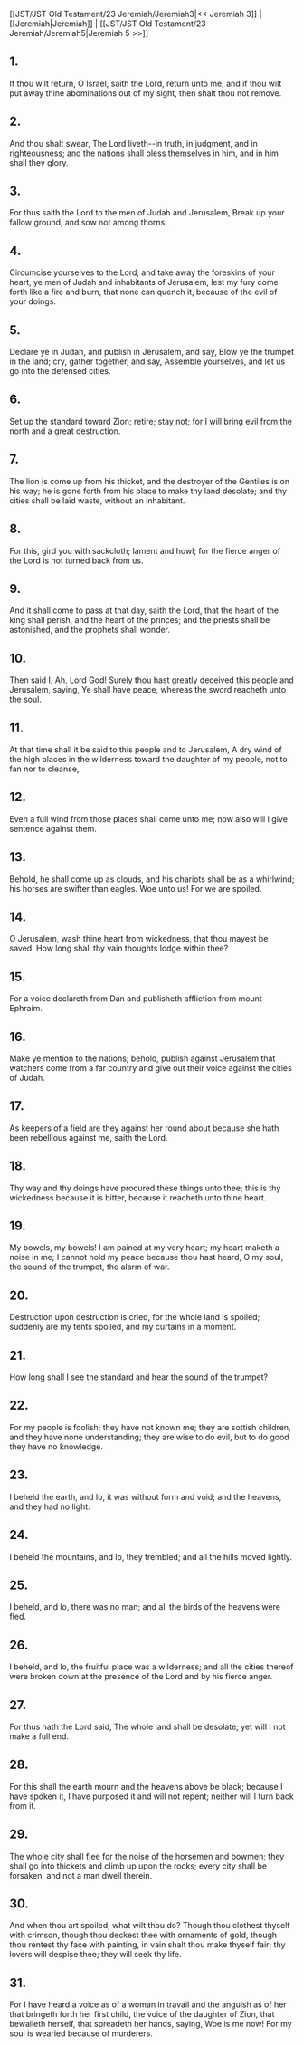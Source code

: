 [[JST/JST Old Testament/23 Jeremiah/Jeremiah3|<< Jeremiah 3]] | [[Jeremiah|Jeremiah]] | [[JST/JST Old Testament/23 Jeremiah/Jeremiah5|Jeremiah 5 >>]]
## 1.
If thou wilt return, O Israel, saith the Lord, return unto me; and if thou wilt put away thine abominations out of my sight, then shalt thou not remove.
## 2.
And thou shalt swear, The Lord liveth\--in truth, in judgment, and in righteousness; and the nations shall bless themselves in him, and in him shall they glory.
## 3.
For thus saith the Lord to the men of Judah and Jerusalem, Break up your fallow ground, and sow not among thorns.
## 4.
Circumcise yourselves to the Lord, and take away the foreskins of your heart, ye men of Judah and inhabitants of Jerusalem, lest my fury come forth like a fire and burn, that none can quench it, because of the evil of your doings.
## 5.
Declare ye in Judah, and publish in Jerusalem, and say, Blow ye the trumpet in the land; cry, gather together, and say, Assemble yourselves, and let us go into the defensed cities.
## 6.
Set up the standard toward Zion; retire; stay not; for I will bring evil from the north and a great destruction.
## 7.
The lion is come up from his thicket, and the destroyer of the Gentiles is on his way; he is gone forth from his place to make thy land desolate; and thy cities shall be laid waste, without an inhabitant.
## 8.
For this, gird you with sackcloth; lament and howl; for the fierce anger of the Lord is not turned back from us.
## 9.
And it shall come to pass at that day, saith the Lord, that the heart of the king shall perish, and the heart of the princes; and the priests shall be astonished, and the prophets shall wonder.
## 10.
Then said I, Ah, Lord God! Surely thou hast greatly deceived this people and Jerusalem, saying, Ye shall have peace, whereas the sword reacheth unto the soul.
## 11.
At that time shall it be said to this people and to Jerusalem, A dry wind of the high places in the wilderness toward the daughter of my people, not to fan nor to cleanse,
## 12.
Even a full wind from those places shall come unto me; now also will I give sentence against them.
## 13.
Behold, he shall come up as clouds, and his chariots shall be as a whirlwind; his horses are swifter than eagles. Woe unto us! For we are spoiled.
## 14.
O Jerusalem, wash thine heart from wickedness, that thou mayest be saved. How long shall thy vain thoughts lodge within thee?
## 15.
For a voice declareth from Dan and publisheth affliction from mount Ephraim.
## 16.
Make ye mention to the nations; behold, publish against Jerusalem that watchers come from a far country and give out their voice against the cities of Judah.
## 17.
As keepers of a field are they against her round about because she hath been rebellious against me, saith the Lord.
## 18.
Thy way and thy doings have procured these things unto thee; this is thy wickedness because it is bitter, because it reacheth unto thine heart.
## 19.
My bowels, my bowels! I am pained at my very heart; my heart maketh a noise in me; I cannot hold my peace because thou hast heard, O my soul, the sound of the trumpet, the alarm of war.
## 20.
Destruction upon destruction is cried, for the whole land is spoiled; suddenly are my tents spoiled, and my curtains in a moment.
## 21.
How long shall I see the standard and hear the sound of the trumpet?
## 22.
For my people is foolish; they have not known me; they are sottish children, and they have none understanding; they are wise to do evil, but to do good they have no knowledge.
## 23.
I beheld the earth, and lo, it was without form and void; and the heavens, and they had no light.
## 24.
I beheld the mountains, and lo, they trembled; and all the hills moved lightly.
## 25.
I beheld, and lo, there was no man; and all the birds of the heavens were fled.
## 26.
I beheld, and lo, the fruitful place was a wilderness; and all the cities thereof were broken down at the presence of the Lord and by his fierce anger.
## 27.
For thus hath the Lord said, The whole land shall be desolate; yet will I not make a full end.
## 28.
For this shall the earth mourn and the heavens above be black; because I have spoken it, I have purposed it and will not repent; neither will I turn back from it.
## 29.
The whole city shall flee for the noise of the horsemen and bowmen; they shall go into thickets and climb up upon the rocks; every city shall be forsaken, and not a man dwell therein.
## 30.
And when thou art spoiled, what wilt thou do? Though thou clothest thyself with crimson, though thou deckest thee with ornaments of gold, though thou rentest thy face with painting, in vain shalt thou make thyself fair; thy lovers will despise thee; they will seek thy life.
## 31.
For I have heard a voice as of a woman in travail and the anguish as of her that bringeth forth her first child, the voice of the daughter of Zion, that bewaileth herself, that spreadeth her hands, saying, Woe is me now! For my soul is wearied because of murderers.

